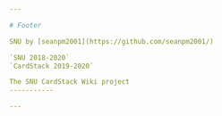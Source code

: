 ```yaml
---

# Footer

SNU by [seanpm2001](https://github.com/seanpm2001/)

`SNU 2018-2020`
`CardStack 2019-2020`

The SNU CardStack Wiki project
-----------

---
```

